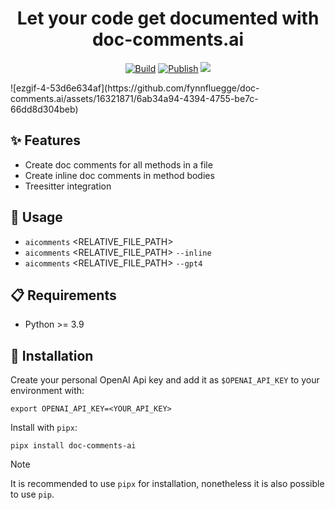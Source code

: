 <div align="center">

# Let your code get documented with doc-comments.ai

[![Build](https://github.com/fynnfluegge/doc-comments.ai/actions/workflows/build.yaml/badge.svg)](https://github.com/fynnfluegge/doc-comments.ai/actions/workflows/build.yaml)
[![Publish](https://github.com/fynnfluegge/doc-comments.ai/actions/workflows/publish.yaml/badge.svg)](https://github.com/fynnfluegge/doc-comments.ai/actions/workflows/publish.yaml)
<img src="https://img.shields.io/badge/License-MIT-green.svg"/>
</a>
  
</div>
![ezgif-4-53d6e634af](https://github.com/fynnfluegge/doc-comments.ai/assets/16321871/6ab34a94-4394-4755-be7c-66dd8d304beb)
<div align="center">

</div>

## ✨ Features
- Create doc comments for all methods in a file
- Create inline doc comments in method bodies
- Treesitter integration

## 🚀 Usage
- `aicomments` <RELATIVE_FILE_PATH>
- `aicomments` <RELATIVE_FILE_PATH> `--inline`
- `aicomments` <RELATIVE_FILE_PATH> `--gpt4`

## 📋 Requirements

- Python >= 3.9

## 🔧 Installation

Create your personal OpenAI Api key and add it as `$OPENAI_API_KEY` to your environment with:

```
export OPENAI_API_KEY=<YOUR_API_KEY>
```

Install with `pipx`:

```
pipx install doc-comments-ai
```

> [!NOTE]
> It is recommended to use `pipx` for installation, nonetheless it is also possible to use `pip`.
